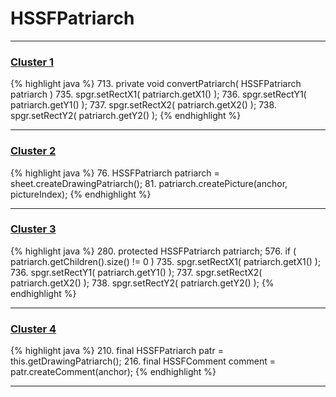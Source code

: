 # HSSFPatriarch

***

### [Cluster 1](./1)
{% highlight java %}
713. private void convertPatriarch( HSSFPatriarch patriarch )
735.     spgr.setRectX1( patriarch.getX1() );
736.     spgr.setRectY1( patriarch.getY1() );
737.     spgr.setRectX2( patriarch.getX2() );
738.     spgr.setRectY2( patriarch.getY2() );
{% endhighlight %}

***

### [Cluster 2](./2)
{% highlight java %}
76. HSSFPatriarch patriarch = sheet.createDrawingPatriarch();
81. patriarch.createPicture(anchor, pictureIndex);
{% endhighlight %}

***

### [Cluster 3](./3)
{% highlight java %}
280. protected HSSFPatriarch patriarch;
576.         if ( patriarch.getChildren().size() != 0 )
735.     spgr.setRectX1( patriarch.getX1() );
736.     spgr.setRectY1( patriarch.getY1() );
737.     spgr.setRectX2( patriarch.getX2() );
738.     spgr.setRectY2( patriarch.getY2() );
{% endhighlight %}

***

### [Cluster 4](./4)
{% highlight java %}
210. final HSSFPatriarch patr = this.getDrawingPatriarch();
216. final HSSFComment comment = patr.createComment(anchor);
{% endhighlight %}

***

